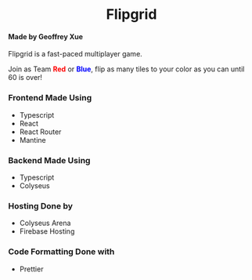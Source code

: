 <div align="center">
<h1><b>Flipgrid</b></h1>
</div>

#### Made by Geoffrey Xue

Flipgrid is a fast-paced multiplayer game.

Join as Team <span style="color:red">**Red**</span> or <span style="color:blue">**Blue**</span>, flip as many tiles to your color as you can until 60 is over!

### Frontend Made Using

-   Typescript
-   React
-   React Router
-   Mantine

### Backend Made Using

-   Typescript
-   Colyseus

### Hosting Done by

-   Colyseus Arena
-   Firebase Hosting

### Code Formatting Done with

-   Prettier
